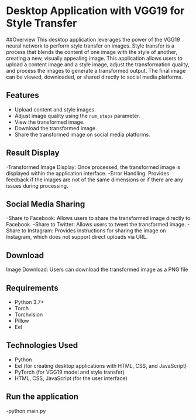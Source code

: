 # Desktop Application with VGG19 for Style Transfer

##Overview
This desktop application leverages the power of the VGG19 neural network to perform style transfer on images. Style transfer is a process that blends the content of one image with the style of another, creating a new, visually appealing image. This application allows users to upload a content image and a style image, adjust the transformation quality, and process the images to generate a transformed output. The final image can be viewed, downloaded, or shared directly to social media platforms.

## Features
- Upload content and style images.
- Adjust image quality using the `num_steps` parameter.
- View the transformed image.
- Download the transformed image.
- Share the transformed image on social media platforms.

## Result Display
-Transformed Image Display: Once processed, the transformed image is displayed within the application interface.
-Error Handling: Provides feedback if the images are not of the same dimensions or if there are any issues during processing.

## Social Media Sharing
-Share to Facebook: Allows users to share the transformed image directly to Facebook.
-Share to Twitter: Allows users to tweet the transformed image.
-Share to Instagram: Provides instructions for sharing the image on Instagram, which does not support direct uploads via URL.

## Download
Image Download: Users can download the transformed image as a PNG file

## Requirements
- Python 3.7+
- Torch
- Torchvision
- Pillow
- Eel

## Technologies Used
- Python
- Eel (for creating desktop applications with HTML, CSS, and JavaScript)
- PyTorch (for VGG19 model and style transfer)
- HTML, CSS, JavaScript (for the user interface)

## Run the application 
-python main.py

    
